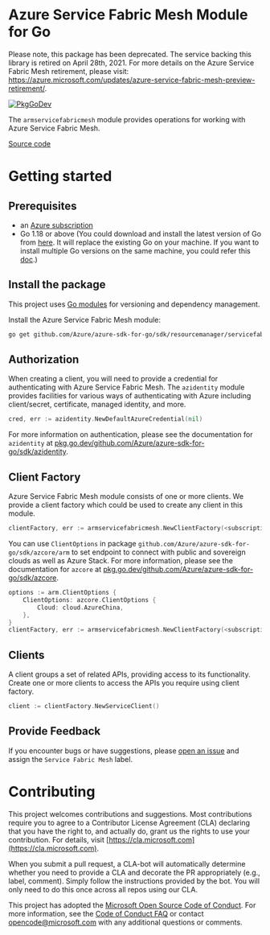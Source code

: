 # Azure Service Fabric Mesh Module for Go

Please note, this package has been deprecated. The service backing this library is retired on April 28th, 2021. For more details on the Azure Service Fabric Mesh retirement, please visit: https://azure.microsoft.com/updates/azure-service-fabric-mesh-preview-retirement/.

[![PkgGoDev](https://pkg.go.dev/badge/github.com/Azure/azure-sdk-for-go/sdk/resourcemanager/servicefabricmesh/armservicefabricmesh)](https://pkg.go.dev/github.com/Azure/azure-sdk-for-go/sdk/resourcemanager/servicefabricmesh/armservicefabricmesh)

The `armservicefabricmesh` module provides operations for working with Azure Service Fabric Mesh.

[Source code](https://github.com/Azure/azure-sdk-for-go/tree/main/sdk/resourcemanager/servicefabricmesh/armservicefabricmesh)

# Getting started

## Prerequisites

- an [Azure subscription](https://azure.microsoft.com/free/)
- Go 1.18 or above (You could download and install the latest version of Go from [here](https://go.dev/doc/install). It will replace the existing Go on your machine. If you want to install multiple Go versions on the same machine, you could refer this [doc](https://go.dev/doc/manage-install).)

## Install the package

This project uses [Go modules](https://github.com/golang/go/wiki/Modules) for versioning and dependency management.

Install the Azure Service Fabric Mesh module:

```sh
go get github.com/Azure/azure-sdk-for-go/sdk/resourcemanager/servicefabricmesh/armservicefabricmesh
```

## Authorization

When creating a client, you will need to provide a credential for authenticating with Azure Service Fabric Mesh.  The `azidentity` module provides facilities for various ways of authenticating with Azure including client/secret, certificate, managed identity, and more.

```go
cred, err := azidentity.NewDefaultAzureCredential(nil)
```

For more information on authentication, please see the documentation for `azidentity` at [pkg.go.dev/github.com/Azure/azure-sdk-for-go/sdk/azidentity](https://pkg.go.dev/github.com/Azure/azure-sdk-for-go/sdk/azidentity).

## Client Factory

Azure Service Fabric Mesh module consists of one or more clients. We provide a client factory which could be used to create any client in this module.

```go
clientFactory, err := armservicefabricmesh.NewClientFactory(<subscription ID>, cred, nil)
```

You can use `ClientOptions` in package `github.com/Azure/azure-sdk-for-go/sdk/azcore/arm` to set endpoint to connect with public and sovereign clouds as well as Azure Stack. For more information, please see the documentation for `azcore` at [pkg.go.dev/github.com/Azure/azure-sdk-for-go/sdk/azcore](https://pkg.go.dev/github.com/Azure/azure-sdk-for-go/sdk/azcore).

```go
options := arm.ClientOptions {
    ClientOptions: azcore.ClientOptions {
        Cloud: cloud.AzureChina,
    },
}
clientFactory, err := armservicefabricmesh.NewClientFactory(<subscription ID>, cred, &options)
```

## Clients

A client groups a set of related APIs, providing access to its functionality.  Create one or more clients to access the APIs you require using client factory.

```go
client := clientFactory.NewServiceClient()
```

## Provide Feedback

If you encounter bugs or have suggestions, please
[open an issue](https://github.com/Azure/azure-sdk-for-go/issues) and assign the `Service Fabric Mesh` label.

# Contributing

This project welcomes contributions and suggestions. Most contributions require
you to agree to a Contributor License Agreement (CLA) declaring that you have
the right to, and actually do, grant us the rights to use your contribution.
For details, visit [https://cla.microsoft.com](https://cla.microsoft.com).

When you submit a pull request, a CLA-bot will automatically determine whether
you need to provide a CLA and decorate the PR appropriately (e.g., label,
comment). Simply follow the instructions provided by the bot. You will only
need to do this once across all repos using our CLA.

This project has adopted the
[Microsoft Open Source Code of Conduct](https://opensource.microsoft.com/codeofconduct/).
For more information, see the
[Code of Conduct FAQ](https://opensource.microsoft.com/codeofconduct/faq/)
or contact [opencode@microsoft.com](mailto:opencode@microsoft.com) with any
additional questions or comments.